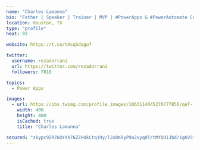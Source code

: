 ```yaml
---
name: "Charles Lamanna"
bio: "Father | Speaker | Trainer | MVP | #PowerApps & #PowerAutomate Community Super User | YouTuber Right-pointing triangle http://youtube.com/c/rezadorrani | Learn - Share - Clockwise rightwards and leftwards open circle arrows"
location: Houston, TX
type: "profile"
heat: 92

website: https://t.co/tAcqSdqguf

twitter:
  username: rezadorrani
  url: https://twitter.com/rezadorrani
  followers: 7810

topics:
  - Power Apps

images:
  - url: https://pbs.twimg.com/profile_images/1063114045270777856/qeT-jpWr_400x400.jpg
    width: 400
    height: 400
    isCached: true
    title: "Charles Lamanna"

secured: "zkypc9ZRZ6OYXk76ZZHUkCtq19y/lJxRKRyP9a2xyq0T/tMYOOi3bd/1gKVSYYo0zADpc09rJH8lVdySs4+TbZERN6qgyRAIaOIP0JD6ZiKIcFW5pLv0BgT0ir/SF6gu/5SUSQu97cWlKhF6HvROzXRyFiRwI5QTosZm04pCsH0XqrnM9qiyy3vn6K3M4TpuFEae7HZ9UdNl2GZI/ePx3Ip1rJ+QbbVs18/TxLToKCntXfJjZ2kgh8nhORZLs6AFYuR69tr+DSx5A1OPavkOz5/Ouo+sDNVLhREYfnBw79PWHbcFAHxurKGDeNkwZSsXU0OdP/G1kSZSY2z6EaXlTMjF28c8iBfGL9015vG4cA3suEJV9z9Kf9AxLP2KQRXb+gJX9DWDy9P8t0xWr5M30xEwtKbMzhNVCI/wPAsPL/w=;2h5ZpyAU/w6qAKBKQV4WGQ=="
---
```


